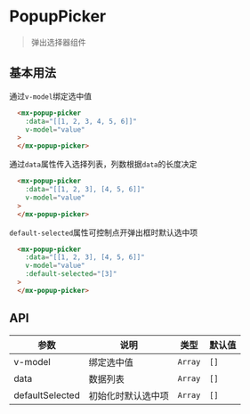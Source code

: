 # PopupPicker

> 弹出选择器组件

## 基本用法

通过`v-model`绑定选中值

```html
  <mx-popup-picker
    :data="[[1, 2, 3, 4, 5, 6]]"
    v-model="value"
  >
  </mx-popup-picker>
```

通过`data`属性传入选择列表，列数根据`data`的长度决定

```html
  <mx-popup-picker
    :data="[[1, 2, 3], [4, 5, 6]]"
    v-model="value"
  >
  </mx-popup-picker>
```

`default-selected`属性可控制点开弹出框时默认选中项
```html
  <mx-popup-picker
    :data="[[1, 2, 3], [4, 5, 6]]"
    v-model="value"
    :default-selected="[3]"
  >
  </mx-popup-picker>
```

## API

| 参数 | 说明 | 类型 | 默认值 |
| --- | --- | --- | --- |
| v-model | 绑定选中值 | `Array` | `[]` |
| data | 数据列表 | `Array` | `[]` |
| defaultSelected | 初始化时默认选中项 | `Array` | `[]` |
